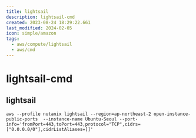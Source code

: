 ```yaml
---
title: lightsail
description: lightsail-cmd
created: 2023-08-24 18:29:22.661
last_modified: 2024-02-05
icon: simple/amazon
tags:
  - aws/compute/lightsail
  - aws/cmd
---
```

# lightsail-cmd

## lightsail

```
aws --profile nutanix lightsail --region=ap-northeast-2 open-instance-public-ports  --instance-name Ubuntu-Seoul --port-info='fromPort=443,toPort=443,protocol="TCP",cidrs=["0.0.0.0/0"],cidrListAliases=[]'
```

